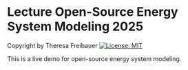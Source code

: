 # Lecture Open-Source Energy System Modeling 2025

Copyright by Theresa Freibauer
[![License: MIT](https://img.shields.io/badge/License-MIT-yellow.svg)](https://opensource.org/licenses/MIT)

This is a live demo for open-source energy system modeling.
